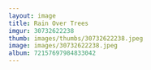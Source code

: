 ```yaml
---
layout: image
title: Rain Over Trees
imgur: 30732622238
thumb: images/thumbs/30732622238.jpeg
image: images/30732622238.jpeg
album: 72157697984833042
---
```


